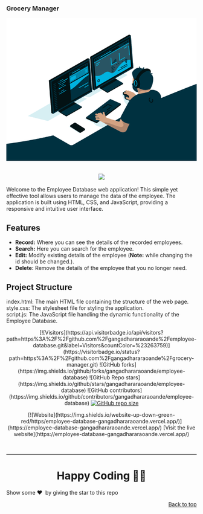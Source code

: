 ### Grocery Manager

<div style="text-align: center;">
      <img src="./assets/images/employee-databases.gif" alt="ui">
</div>
<br/>
<p align="center">
  <a href="https://employee-database-gangadhararaoande.vercel.app/">
    <img src="https://forthebadge.com/images/badges/check-it-out.svg">
   </a>
</p>

Welcome to the Employee Database web application! This simple yet effective tool allows users to manage the data of the employee. The application is built using HTML, CSS, and JavaScript, providing a responsive and intuitive user interface.

## Features

- **Record:** Where you can see the details of the recorded employees.
- **Search:** Here you can search for the employee. 
- **Edit:** Modify existing details of the employee (**Note:** while changing the id should be changed.).
- **Delete:** Remove the details of the employee that you no longer need.

## Project Structure
index.html: The main HTML file containing the structure of the web page. <br/>
style.css: The stylesheet file for styling the application.<br/>
script.js: The JavaScript file handling the dynamic functionality of the Employee Database.<br/>

<div align="center">
    <p>
        [![Visitors](https://api.visitorbadge.io/api/visitors?path=https%3A%2F%2Fgithub.com%2Fgangadhararaoande%2Femployee-database.git&label=Visitors&countColor=%23263759)](https://visitorbadge.io/status?path=https%3A%2F%2Fgithub.com%2Fgangadhararaoande%2Fgrocery-manager.git)
        ![GitHub forks](https://img.shields.io/github/forks/gangadhararaoande/employee-database)
        ![GitHub Repo stars](https://img.shields.io/github/stars/gangadhararaoande/employee-database)
        ![GitHub contributors](https://img.shields.io/github/contributors/gangadhararaoande/employee-database)
        <a href="https://github.com/gangadhararaoande/employee-database"><img alt="GitHub repo size" src="https://img.shields.io/github/repo-size/gangadhararaoande/employee-database?style=flat-square"></a>
    </p>
</div>

<div style="text-align: center;">
    <p>
        [![Website](https://img.shields.io/website-up-down-green-red/https/employee-database-gangadhararaoande.vercel.app/)](https://employee-database-gangadhararaoande.vercel.app/)
        [Visit the live website](https://employee-database-gangadhararaoande.vercel.app/)
    </p>
</div>
<br/>


<hr>

<h1 align=center>Happy Coding 👨‍💻</h1>

Show some ❤️&nbsp; by giving the star to this repo
<p align="right"><a href="https://github.com/gangadhararaoande/employee-database.git">Back to top</a></p>


